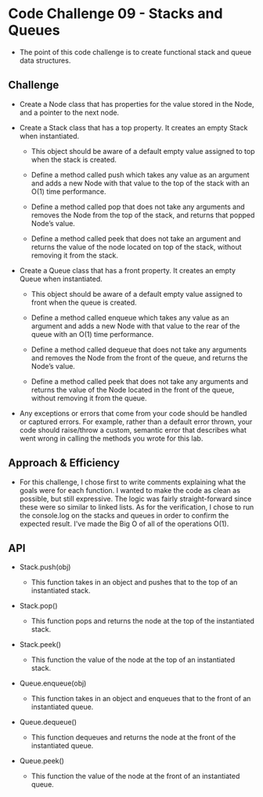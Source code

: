 # Code Challenge 09 - Stacks and Queues

- The point of this code challenge is to create functional stack and queue data structures.

## Challenge

- Create a Node class that has properties for the value stored in the Node, and a pointer to the next node.

- Create a Stack class that has a top property. It creates an empty Stack when instantiated.

  - This object should be aware of a default empty value assigned to top when the stack is created.

  - Define a method called push which takes any value as an argument and adds a new Node with that value to the top of the stack with an O(1) time performance.

  - Define a method called pop that does not take any arguments and removes the Node from the top of the stack, and returns that popped Node’s value.

  - Define a method called peek that does not take an argument and returns the value of the node located on top of the stack, without removing it from the stack.

- Create a Queue class that has a front property. It creates an empty Queue when instantiated.

  - This object should be aware of a default empty value assigned to front when the queue is created.

  - Define a method called enqueue which takes any value as an argument and adds a new Node with that value to the rear of the queue with an O(1) time performance.

  - Define a method called dequeue that does not take any arguments and removes the Node from the front of the queue, and returns the Node’s value.

  - Define a method called peek that does not take any arguments and returns the value of the Node located in the front of the queue, without removing it from the queue.

- Any exceptions or errors that come from your code should be handled or captured errors. For example, rather than a default error thrown, your code should raise/throw a custom, semantic error that describes what went wrong in calling the methods you wrote for this lab.

## Approach & Efficiency

- For this challenge, I chose first to write comments explaining what the goals were for each function. I wanted to make the code as clean as possible, but still expressive. The logic was fairly straight-forward since these were so similar to linked lists. As for the verification, I chose to run the console.log on the stacks and queues in order to confirm the expected result. I've made the Big O of all of the operations O(1).

## API

- Stack.push(obj)

  - This function takes in an object and pushes that to the top of an instantiated stack.

- Stack.pop()

  - This function pops and returns the node at the top of the instantiated stack.

- Stack.peek()

  - This function the value of the node at the top of an instantiated stack.

- Queue.enqueue(obj)

  - This function takes in an object and enqueues that to the front of an instantiated queue.

- Queue.dequeue()

  - This function dequeues and returns the node at the front of the instantiated queue.

- Queue.peek()
  - This function the value of the node at the front of an instantiated queue.

